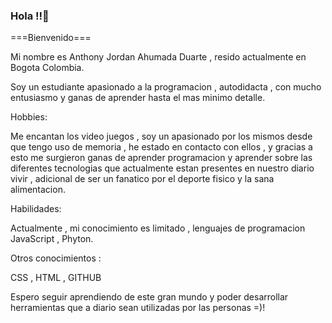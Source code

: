 ### Hola !!👋


===Bienvenido===

Mi nombre es Anthony Jordan Ahumada Duarte , resido actualmente en Bogota Colombia.

Soy un estudiante apasionado a la programacion , autodidacta , con mucho entusiasmo y ganas de aprender hasta el mas minimo detalle.

Hobbies:

Me encantan los video juegos , soy un apasionado por los mismos desde que tengo uso de memoria , he estado en contacto con ellos , y gracias a esto me surgieron ganas de aprender programacion y aprender sobre las diferentes tecnologias que actualmente estan presentes en nuestro diario vivir , adicional de ser un fanatico por el deporte fisico y la sana alimentacion.

Habilidades:

Actualmente , mi conocimiento es limitado , lenguajes de programacion JavaScript , Phyton.

Otros conocimientos :

CSS , HTML , GITHUB

Espero seguir aprendiendo de este gran mundo y poder desarrollar herramientas que a diario sean utilizadas por las personas =)!

